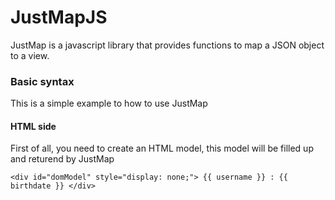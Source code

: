# JustMapJS

JustMap is a javascript library that provides functions to map a JSON object to a view.

### Basic syntax

This is a simple example to how to use JustMap

#### HTML side

First of all, you need to create an HTML model, this model will be filled up and returend by JustMap

```
<div id="domModel" style="display: none;"> {{ username }} : {{ birthdate }} </div>
```
